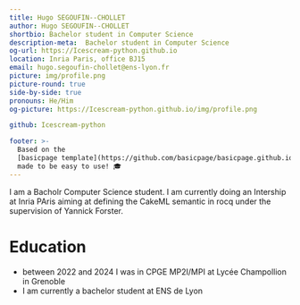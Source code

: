```yaml
---
title: Hugo SEGOUFIN--CHOLLET
author: Hugo SEGOUFIN--CHOLLET
shortbio: Bachelor student in Computer Science
description-meta:  Bachelor student in Computer Science
og-url: https://Icescream-python.github.io
location: Inria Paris, office BJ15
email: hugo.segoufin-chollet@ens-lyon.fr
picture: img/profile.png
picture-round: true
side-by-side: true
pronouns: He/Him
og-picture: https://Icescream-python.github.io/img/profile.png

github: Icescream-python

footer: >-
  Based on the
  [basicpage template](https://github.com/basicpage/basicpage.github.io),
  made to be easy to use! 🎓
---
```


I am a Bacholr Computer Science student. I am currently doing an Intership at Inria PAris aiming at defining the CakeML semantic in rocq under the supervision of Yannick Forster.


# Education

- between 2022 and 2024 I was in CPGE MP2I/MPI at Lycée Champollion in Grenoble
- I am currently a bachelor student at ENS de Lyon
